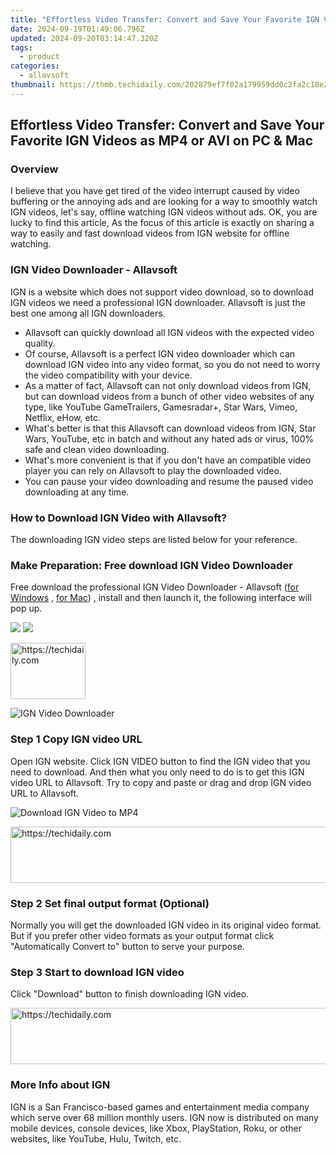 ```yaml
---
title: "Effortless Video Transfer: Convert and Save Your Favorite IGN Videos as MP4 or AVI on PC & Mac"
date: 2024-09-19T01:49:06.796Z
updated: 2024-09-20T03:14:47.320Z
tags:
  - product
categories:
  - allavsoft
thumbnail: https://thmb.techidaily.com/202879ef7f02a179959dd0c2fa2c18e23fdc8822666d6240110addaa046f6e87.jpg
---
```


## Effortless Video Transfer: Convert and Save Your Favorite IGN Videos as MP4 or AVI on PC & Mac

### Overview

I believe that you have get tired of the video interrupt caused by video buffering or the annoying ads and are looking for a way to smoothly watch IGN videos, let's say, offline watching IGN videos without ads. OK, you are lucky to find this article, As the focus of this article is exactly on sharing a way to easily and fast download videos from IGN website for offline watching.

### IGN Video Downloader - Allavsoft

IGN is a website which does not support video download, so to download IGN videos we need a professional IGN downloader. Allavsoft is just the best one among all IGN downloaders.

* Allavsoft can quickly download all IGN videos with the expected video quality.
* Of course, Allavsoft is a perfect IGN video downloader which can download IGN video into any video format, so you do not need to worry the video compatibility with your device.
* As a matter of fact, Allavsoft can not only download videos from IGN, but can download videos from a bunch of other video websites of any type, like YouTube GameTrailers, Gamesradar+, Star Wars, Vimeo, Netflix, eHow, etc.
* What's better is that this Allavsoft can download videos from IGN, Star Wars, YouTube, etc in batch and without any hated ads or virus, 100% safe and clean video downloading.
* What's more convenient is that if you don't have an compatible video player you can rely on Allavsoft to play the downloaded video.
* You can pause your video downloading and resume the paused video downloading at any time.

### How to Download IGN Video with Allavsoft?

The downloading IGN video steps are listed below for your reference.

### Make Preparation: Free download IGN Video Downloader

Free download the professional IGN Video Downloader - Allavsoft ([for Windows](https://tools.techidaily.com/allavsoft/products/) , [for Mac](https://tools.techidaily.com/allavsoft/products/)) , install and then launch it, the following interface will pop up.

[![](https://www.allavsoft.com/how-to/../images/how-to/free-download-win.jpg)](https://tools.techidaily.com/allavsoft/products/) [![](https://www.allavsoft.com/how-to/../images/how-to/free-download-mac.jpg)](https://tools.techidaily.com/allavsoft/products/)

<!-- affiliate ads begin -->
<a href="https://review-au.sjv.io/c/5597632/2098701/14409" target="_top" id="2098701">
  <img src="//a.impactradius-go.com/display-ad/14409-2098701" border="0" alt="https://techidaily.com" width="120" height="90"/>
</a>
<img height="0" width="0" src="https://review-au.sjv.io/i/5597632/2098701/14409" style="position:absolute;visibility:hidden;" border="0" />
<!-- affiliate ads end -->

![IGN Video Downloader](https://www.allavsoft.com/how-to/../images/allavsoft/screen-shot-600.jpg)

### Step 1 Copy IGN video URL

Open IGN website. Click IGN VIDEO button to find the IGN video that you need to download. And then what you only need to do is to get this IGN video URL to Allavsoft. Try to copy and paste or drag and drop IGN video URL to Allavsoft.

![Download IGN Video to MP4](https://www.allavsoft.com/how-to/../images/how-to/download-rtmp-video/download-rtmp-video.jpg)

<!-- affiliate ads begin -->
<a href="https://appsumo.8odi.net/c/5597632/2105883/7443" target="_top" id="2105883">
  <img src="//a.impactradius-go.com/display-ad/7443-2105883" border="0" alt="https://techidaily.com" width="728" height="90"/>
</a>
<img height="0" width="0" src="https://appsumo.8odi.net/i/5597632/2105883/7443" style="position:absolute;visibility:hidden;" border="0" />
<!-- affiliate ads end -->

### Step 2 Set final output format (Optional)

Normally you will get the downloaded IGN video in its original video format. But if you prefer other video formats as your output format click "Automatically Convert to" button to serve your purpose.

### Step 3 Start to download IGN video

Click "Download" button to finish downloading IGN video.

<!-- affiliate ads begin -->
<a href="https://ephamedtechinc.pxf.io/c/5597632/2137219/26400" target="_top" id="2137219">
  <img src="//a.impactradius-go.com/display-ad/26400-2137219" border="0" alt="https://techidaily.com" width="728" height="90"/>
</a>
<img height="0" width="0" src="https://ephamedtechinc.pxf.io/i/5597632/2137219/26400" style="position:absolute;visibility:hidden;" border="0" />
<!-- affiliate ads end -->

### More Info about IGN

IGN is a San Francisco-based games and entertainment media company which serve over 68 million monthly users. IGN now is distributed on many mobile devices, console devices, like Xbox, PlayStation, Roku, or other websites, like YouTube, Hulu, Twitch, etc.

<ins class="adsbygoogle"
     style="display:block"
     data-ad-format="autorelaxed"
     data-ad-client="ca-pub-7571918770474297"
     data-ad-slot="1223367746"></ins>

<ins class="adsbygoogle"
     style="display:block"
     data-ad-client="ca-pub-7571918770474297"
     data-ad-slot="8358498916"
     data-ad-format="auto"
     data-full-width-responsive="true"></ins>

